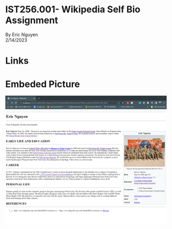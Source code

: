 # IST256.001- Wikipedia Self Bio Assignment 
By Eric Nguyen <br>
2/14/2023
# Links

# Embeded Picture
![Picture](ss_winemb.png)
